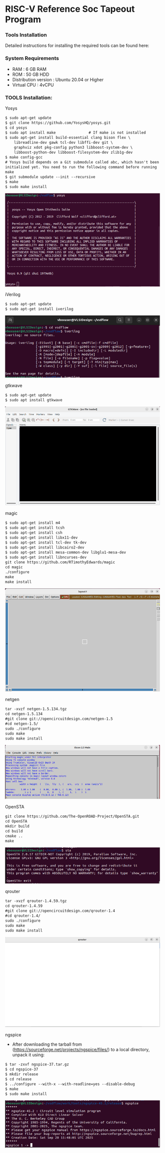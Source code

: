 # RISC-V Reference Soc Tapeout Program
### Tools Installation
Detailed instructions for installing the required tools can be found here:

### System Requirements
  * RAM : 6 GB RAM
  * ROM : 50 GB HDD
  * Distribution version : Ubuntu 20.04 or Higher
  * Virtual CPU : 4vCPU


### TOOLS Installation:

Yosys
```
$ sudo apt-get update
$ git clone https://github.com/YosysHQ/yosys.git
$ cd yosys
$ sudo apt install make               # If make is not installed
$ sudo apt-get install build-essential clang bison flex \
    libreadline-dev gawk tcl-dev libffi-dev git \
    graphviz xdot pkg-config python3 libboost-system-dev \
    libboost-python-dev libboost-filesystem-dev zlib1g-dev
$ make config-gcc
# Yosys build depends on a Git submodule called abc, which hasn't been initialized yet. You need to run the following command before running make
$ git submodule update --init --recursive
$ make 
$ sudo make install
```
![Alt Text](https://github.com/balajitv-05/RISC-V-Chip-Tape-Out/blob/138ea9011e08e6114ccb666fc29554148dae0a75/week_0/Task0/SnapShots/yosys.png)

iVerilog
```
$ sudo apt-get update
$ sudo apt-get install iverilog
```
![Alt Text](https://github.com/balajitv-05/RISC-V-Chip-Tape-Out/blob/2733dc6b103ebd58d343755518e0fb45434faf1a/week_0/Task0/SnapShots/iverilog.png)

gtkwave
```
$ sudo apt-get update
$ sudo apt install gtkwave
```
![Alt Text](https://github.com/balajitv-05/RISC-V-Chip-Tape-Out/blob/138ea9011e08e6114ccb666fc29554148dae0a75/week_0/Task0/SnapShots/gtkwave.png)

magic
```
$ sudo apt-get install m4
$ sudo apt-get install tcsh
$ sudo apt-get install csh
$ sudo apt-get install libx11-dev
$ sudo apt-get install tcl-dev tk-dev
$ sudo apt-get install libcairo2-dev
$ sudo apt-get install mesa-common-dev libglu1-mesa-dev
$ sudo apt-get install libncurses-dev
git clone https://github.com/RTimothyEdwards/magic
cd magic
./configure
make
make install 
```
![Alt Text](https://github.com/balajitv-05/RISC-V-Chip-Tape-Out/blob/138ea9011e08e6114ccb666fc29554148dae0a75/week_0/Task0/SnapShots/magic.png)

netgen
```
tar -xvzf netgen-1.5.134.tgz
cd netgen-1.5.134
#git clone git://opencircuitdesign.com/netgen-1.5 
#cd netgen-1.5/
sudo ./configure 
sudo make
sudo make install
```
![Alt Text](https://github.com/balajitv-05/RISC-V-Chip-Tape-Out/blob/138ea9011e08e6114ccb666fc29554148dae0a75/week_0/Task0/SnapShots/magictkcon.png)

OpenSTA

```
git clone https://github.com/The-OpenROAD-Project/OpenSTA.git
cd OpenSTA
mkdir build
cd build
cmake ..
make
```
![Alt Text](https://github.com/balajitv-05/RISC-V-Chip-Tape-Out/blob/f8ce2567753ea8ad116d9a615e97254b8c4c2e58/week_0/Task0/SnapShots/opensta.png)


qrouter
```
tar -xvzf qrouter-1.4.59.tgz
cd qrouter-1.4.59
#git clone git://opencircuitdesign.com/qrouter-1.4 
#cd qrouter-1.4/
sudo ./configure 
sudo make
sudo make install
```
![Alt Text](https://github.com/balajitv-05/RISC-V-Chip-Tape-Out/blob/f8ce2567753ea8ad116d9a615e97254b8c4c2e58/week_0/Task0/SnapShots/qrouter.png)

ngspice
  * After downloading the tarball from (https://sourceforge.net/projects/ngspice/files/) to a local
directory, unpack it using:
```
$ tar -zxvf ngspice-37.tar.gz
$ cd ngspice-37
$ mkdir release
$ cd release
$ ../configure --with-x --with-readline=yes --disable-debug
$ make
$ sudo make install
```
![Alt Text](https://github.com/balajitv-05/RISC-V-Chip-Tape-Out/blob/f8ce2567753ea8ad116d9a615e97254b8c4c2e58/week_0/Task0/SnapShots/ngspice.png)




